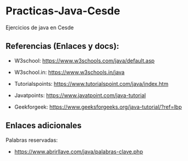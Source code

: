 # Practicas-Java-Cesde

Ejercicios de java en Cesde

## Referencias (Enlaces y docs):

- W3school: https://www.w3schools.com/java/default.asp

- W3school.in: https://www.w3schools.in/java

- Tutorialspoints: https://www.tutorialspoint.com/java/index.htm

- Javatpoints: https://www.javatpoint.com/java-tutorial

- Geekforgeek: https://www.geeksforgeeks.org/java-tutorial/?ref=lbp



## Enlaces adicionales

Palabras reservadas:

- https://www.abrirllave.com/java/palabras-clave.php
